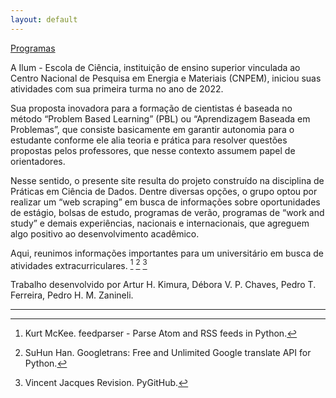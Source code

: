 ```yaml
---
layout: default
---
```


[Programas](./programas.md)

A Ilum - Escola de Ciência, instituição de ensino superior vinculada ao Centro Nacional de Pesquisa em Energia e Materiais (CNPEM), iniciou suas atividades com sua primeira turma no ano de 2022.

Sua proposta inovadora para a formação de cientistas é baseada no método “Problem Based Learning” (PBL) ou “Aprendizagem Baseada em Problemas”, que consiste basicamente em garantir autonomia para o estudante conforme ele alia teoria e prática para resolver questões propostas pelos professores, que nesse contexto assumem papel de orientadores.

Nesse sentido, o presente site resulta do projeto construído na disciplina de Práticas em Ciência de Dados. Dentre diversas opções, o grupo optou por realizar um “web scraping” em busca de informações sobre oportunidades de estágio, bolsas de estudo, programas de verão, programas de “work and study” e demais experiências, nacionais e internacionais, que agreguem algo positivo ao desenvolvimento acadêmico.

Aqui, reunimos informações importantes para um universitário em busca de atividades extracurriculares. [^1] [^2] [^3]

Trabalho desenvolvido por Artur H. Kimura, Débora V. P. Chaves, Pedro T. Ferreira, Pedro H. M. Zanineli.

---

[^1]: Kurt McKee. feedparser - Parse Atom and RSS feeds in Python.
[^2]: SuHun Han. Googletrans: Free and Unlimited Google translate API for Python.
[^3]: Vincent Jacques Revision. PyGitHub.
